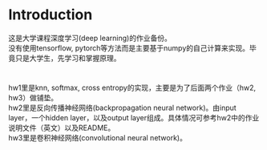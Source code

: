 # Introduction
这是大学课程深度学习(deep learning)的作业备份。  
没有使用tensorflow, pytorch等方法而是主要基于numpy的自己计算来实现。毕竟只是大学生，先学习和掌握原理。

# 
hw1里是knn, softmax, cross entropy的实现，主要是为了后面两个作业（hw2, hw3）做铺垫。  
hw2里是反向传播神经网络(backpropagation neural network)。由input layer，一个hidden layer，以及output layer组成。具体情况可参考hw2中的作业说明文件（英文）以及README。  
hw3里是卷积神经网络(convolutional neural network)。